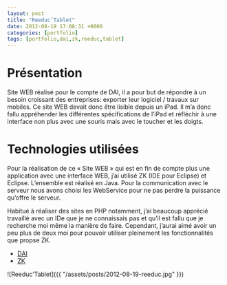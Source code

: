 ```yaml
---
layout: post
title: "Reeduc’Tablet"
date: 2012-08-19 17:08:31 +0000
categories: [portfolio]
tags: [portfolio,dai,zk,reeduc,tablet]
---
```

# Présentation

Site WEB réalisé pour le compte de DAI, il a pour but de répondre à un besoin croissant des entreprises: exporter leur logiciel / travaux sur mobiles. Ce site WEB devait donc être lisible depuis un iPad. Il m’a donc fallu appréhender les différentes spécifications de l’iPad et réfléchir à une interface non plus avec une souris mais avec le toucher et les doigts.

# Technologies utilisées

Pour la réalisation de ce « Site WEB » qui est en fin de compte plus une application avec une interface WEB, j’ai utilisé ZK (IDE pour Eclipse) et Eclipse. L’ensemble est réalisé en Java. Pour la communication avec le serveur nous avons choisi les WebService pour ne pas perdre la puissance qu’offre le serveur.

Habitué à réaliser des sites en PHP notamment, j’ai beaucoup apprécié travaillé avec un IDe que je ne connaissais pas et qu’il est fallu que je recherche moi même la manière de faire. Cependant, j’aurai aimé avoir un peu plus de deux moi pour pouvoir utiliser pleinement les fonctionnalités que propse ZK.

* [DAI](http://www.dai-reeducation.com)
* [ZK](https://www.zkoss.org/)

![Reeduc’Tablet]({{ "/assets/posts/2012-08-19-reeduc.jpg" }})
